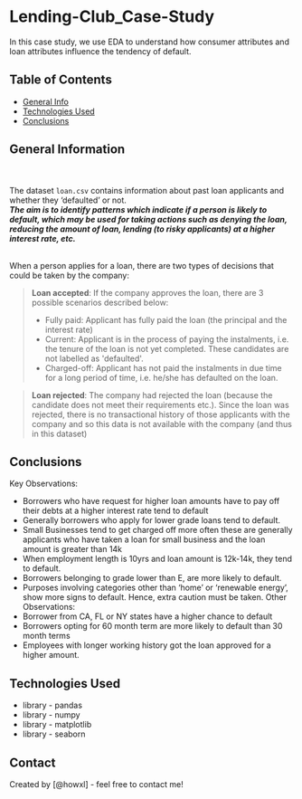 # Lending-Club_Case-Study
In this case study, we use EDA to understand how consumer attributes and loan attributes influence the tendency of default. 
## Table of Contents
* [General Info](#general-information)
* [Technologies Used](#technologies-used)
* [Conclusions](#conclusions)

<!-- You can include any other section that is pertinent to your problem -->

## General Information

<br><br> The dataset `loan.csv` contains information about past loan applicants and whether they ‘defaulted’ or not. <br><b><i>The aim is to identify patterns which indicate if a person is likely to default, which may be used for taking actions such as denying the loan, reducing the amount of loan, lending (to risky applicants) at a higher interest rate, etc.</i></b><br>

<br>When a person applies for a loan, there are two types of decisions that could be taken by the company:
> **Loan accepted**: If the company approves the loan, there are 3 possible scenarios described below:<br>
> - Fully paid: Applicant has fully paid the loan (the principal and the interest rate)<br>
> - Current: Applicant is in the process of paying the instalments, i.e. the tenure of the loan is not yet completed. These candidates are not labelled as 'defaulted'.<br>
> - Charged-off: Applicant has not paid the instalments in due time for a long period of time, i.e. he/she has defaulted on the loan.<br>

> **Loan rejected**: The company had rejected the loan (because the candidate does not meet their requirements etc.). Since the loan was rejected, there is no transactional history of those applicants with the company and so this data is not available with the company (and thus in this dataset)

## Conclusions
Key Observations:
 - Borrowers who have request for higher loan amounts have to pay off their debts at a higher interest rate tend to default
 - Generally borrowers who apply for lower grade loans tend to default.
 - Small Businesses tend to get charged off more often these are generally applicants who have taken a loan for small business and the loan amount is greater than 14k
 - When employment length is 10yrs and loan amount is 12k-14k, they tend to default.
 - Borrowers belonging to grade lower than E, are more likely to default.
 - Purposes involving categories other than ‘home’ or ‘renewable energy’, show more signs to default. Hence, extra caution must be taken.
Other Observations:
 - Borrower from CA, FL or NY states have a higher chance to default
 - Borrowers opting for 60 month term are more likely to default than 30 month terms
 - Employees with longer working history got the loan approved for a higher amount.


## Technologies Used
- library - pandas
- library - numpy
- library - matplotlib
- library - seaborn


## Contact
Created by [@howxl] - feel free to contact me!


<!-- Optional -->
<!-- ## License -->
<!-- This project is open source and available under the [... License](). -->

<!-- You don't have to include all sections - just the one's relevant to your project -->